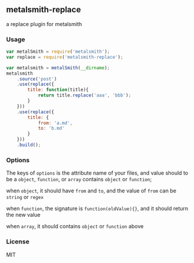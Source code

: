 ## metalsmith-replace

a replace plugin for metalsmith

### Usage
```js
var metalSmith = require('metalsmith');
var replace = require('metalsmith-replace');

var metalsmith = metalSmith(__dirname);
metalsmith
    .source('post')
    .use(replace({
        title: function(title){
            return title.replace('aaa', 'bbb');
        }
    }))
    .use(replace({
        title: {
            from: 'a.md',
            to: 'b.md'
        }
    }))
    .build();
```

### Options

The keys of `options` is the attribute name of your files, and value should to
be a `object`, `function`, or `array` contains `object` or `function`;

when `object`, it should have `from` and `to`, and the value of `from` can be `string` or `regex`

when `function`, the signature is `function(oldValue){}`, and it should return the new value

when `array`, it should contains `object` or `function` above

### License
MIT